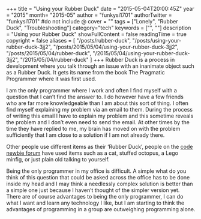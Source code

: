 +++
title = "Using your Rubber Duck"
date = "2015-05-04T20:00:45Z"
year = "2015"
month= "2015-05"
author = "funkysi1701"
authorTwitter = "funkysi1701" #do not include @
cover = ""
tags = ["Lonely",  "Rubber Duck", "Troubleshooting"]
category="tech"
keywords = ["", ""]
description =  "Using your Rubber Duck"
showFullContent = false
readingTime = true
copyright = false
aliases = [
    "/posts/rubber-duck",
    "/posts/using-your-rubber-duck-3jj2",
    "/posts/2015/05/04/using-your-rubber-duck-3jj2",
    "/posts/2015/05/04/rubber-duck",
    "/2015/05/04/using-your-rubber-duck-3jj2",
    "/2015/05/04/rubber-duck"
]
+++
Rubber Duck is a process in development where you talk through an issue with an inanimate object such as a Rubber Duck. It gets its name from the book The Pragmatic Programmer where it was first used.

I am the only programmer where I work and often I find myself with a question that I can’t find the answer to. I do however have a few friends who are far more knowledgeable than I am about this sort of thing. I often find myself explaining my problem via an email to them. During the process of writing this email I have to explain my problem and this sometime reveals the problem and I don’t even need to send the email. At other times by the time they have replied to me, my brain has moved on with the problem sufficiently that I am close to a solution if I am not already there.

Other people use different items as their ‘Rubber Duck’, people on the [code newbie forum](http://discourse.codenewbie.org/t/whats-your-rubber-duck/61) have used items such as a cat, stuffed octopus, a Lego minfig, or just plain old talking to yourself.

Being the only programmer in my office is difficult. A simple what do you think of this question that could be asked across the office has to be done inside my head and I may think a needlessly complex solution is better than a simple one just because I haven’t thought of the simpler version yet. There are of course advantages to being the only programmer, I can do what I want and learn any technology I like, but I am starting to think the advantages of programming in a group are outweighing programming alone.